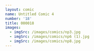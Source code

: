 ```yaml
---
layout: comic
name: Untitled Comic 4
number: '18'
title: 000018
images:
  - imgSrc: /images/comics/np3.jpg
  - imgSrc: /images/comics/np6 (1).jpg
  - imgSrc: /images/comics/np8.jpg
---
```


